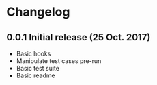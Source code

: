# Changelog

## 0.0.1 Initial release (25 Oct. 2017)

- Basic hooks
- Manipulate test cases pre-run
- Basic test suite
- Basic readme